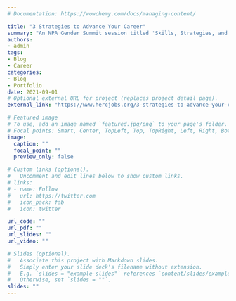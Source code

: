 ```yaml
---
# Documentation: https://wowchemy.com/docs/managing-content/

title: "3 Strategies to Advance Your Career"
summary: "An NPA Gender Summit session titled 'Skills, Strategies, and Lessons on Postdoc Career Advancement' was led by HERC Training and Development Director, Jessica Wise, and featured three speakers. The goals of the session, were for each attendee to think strategically about their spheres of influence and plan what their careers are going to look like, at the individual, community, and institutional levels."
authors: 
- admin
tags: 
- Blog
- Career
categories: 
- Blog
- Portfolio
date: 2021-09-01
# Optional external URL for project (replaces project detail page).
external_link: "https://www.hercjobs.org/3-strategies-to-advance-your-career/"

# Featured image
# To use, add an image named `featured.jpg/png` to your page's folder.
# Focal points: Smart, Center, TopLeft, Top, TopRight, Left, Right, BottomLeft, Bottom, BottomRight.
image:
  caption: ""
  focal_point: ""
  preview_only: false

# Custom links (optional).
#   Uncomment and edit lines below to show custom links.
# links:
# - name: Follow
#   url: https://twitter.com
#   icon_pack: fab
#   icon: twitter

url_code: ""
url_pdf: ""
url_slides: ""
url_video: ""

# Slides (optional).
#   Associate this project with Markdown slides.
#   Simply enter your slide deck's filename without extension.
#   E.g. `slides = "example-slides"` references `content/slides/example-slides.md`.
#   Otherwise, set `slides = ""`.
slides: ""
---
```

